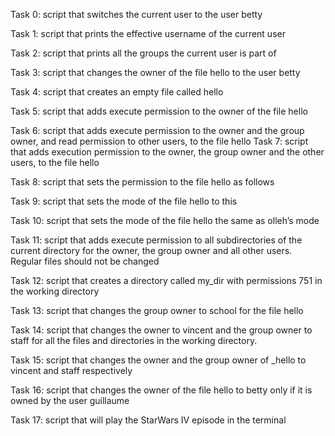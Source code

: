 Task 0: script that switches the current user to the user betty

Task 1: script that prints the effective username of the current user

Task 2: script that prints all the groups the current user is part of

Task 3: script that changes the owner of the file hello to the user betty

Task 4: script that creates an empty file called hello

Task 5: script that adds execute permission to the owner of the file hello

Task 6: script that adds execute permission to the owner and the group owner, and read permission to other users, to the file hello
Task 7: script that adds execution permission to the owner, the group owner and the other users, to the file hello

Task 8: script that sets the permission to the file hello as follows

Task 9: script that sets the mode of the file hello to this

Task 10: script that sets the mode of the file hello the same as olleh’s mode

Task 11: script that adds execute permission to all subdirectories of the current directory for the owner, the group owner and all other users. Regular files should not be changed

Task 12: script that creates a directory called my_dir with permissions 751 in the working directory

Task 13: script that changes the group owner to school for the file hello

Task 14: script that changes the owner to vincent and the group owner to staff for all the files and directories in the working directory.

Task 15: script that changes the owner and the group owner of _hello to vincent and staff respectively

Task 16: script that changes the owner of the file hello to betty only if it is owned by the user guillaume

Task 17: script that will play the StarWars IV episode in the terminal
